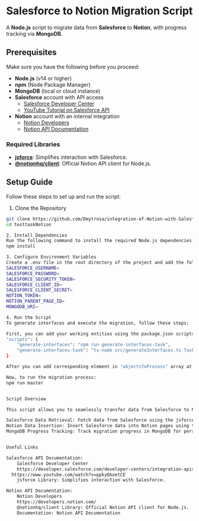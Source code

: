 # Salesforce to Notion Migration Script

A **Node.js** script to migrate data from **Salesforce** to **Notion**, with progress tracking via **MongoDB**.

## Prerequisites

Make sure you have the following before you proceed:

- **Node.js** (v14 or higher)
- **npm** (Node Package Manager)
- **MongoDB** (local or cloud instance)
- **Salesforce** account with API access
  - [Salesforce Developer Center](https://developer.salesforce.com/developer-centers/integration-apis)
  - [YouTube Tutorial on Salesforce API](https://www.youtube.com/watch?v=ppkyQkoetCE)
- **Notion** account with an internal integration
  - [Notion Developers](https://developers.notion.com/)
  - [Notion API Documentation](https://developers.notion.com/reference/intro)

### Required Libraries

- **[jsforce](https://jsforce.github.io/)**: Simplifies interaction with Salesforce.
- **[@notionhq/client](https://github.com/makenotion/notion-sdk-js)**: Official Notion API client for Node.js.

## Setup Guide

Follow these steps to set up and run the script:

1. Clone the Repository

```bash
git clone https://github.com/Dmytrosa/integration-of-Notion-with-Salesforce
cd testtaskNotion

2. Install Dependencies
Run the following command to install the required Node.js dependencies:
npm install

3. Configure Environment Variables
Create a .env file in the root directory of the project and add the following variables, replacing the placeholder values with your actual credentials and IDs:
SALESFORCE_USERNAME=
SALESFORCE_PASSWORD=
SALESFORCE_SECURITY_TOKEN=
SALESFORCE_CLIENT_ID=
SALESFORCE_CLIENT_SECRET=
NOTION_TOKEN=
NOTION_PARENT_PAGE_ID=
MONGODB_URI=

4. Run the Script
To generate interfaces and execute the migration, follow these steps:

First, you can add your working entities using the package.json scripts. Add or verify the following commands:
"scripts": {
    "generate-interfaces": "npm run generate-interfaces-task",
    "generate-interfaces-task": "ts-node src/generateInterfaces.ts Task"
}

After you can add corresponding element in "objectsToProcess" array at index file.

Now, to run the migration process:
npm run master


Script Overview

This script allows you to seamlessly transfer data from Salesforce to Notion, with the following features:

Salesforce Data Retrieval: Fetch data from Salesforce using the jsforce library.
Notion Data Insertion: Insert Salesforce data into Notion pages using the @notionhq/client library.
MongoDB Progress Tracking: Track migration progress in MongoDB for persistence and future reference.


Useful Links

Salesforce API Documentation:
    Salesforce Developer Center
    https://developer.salesforce.com/developer-centers/integration-apis
  https://www.youtube.com/watch?v=ppkyQkoetCE
    jsforce Library: Simplifies interaction with Salesforce.

Notion API Documentation:
    Notion Developers
    https://developers.notion.com/
    @notionhq/client Library: Official Notion API client for Node.js.
    Documentation: Notion API Documentation

```
